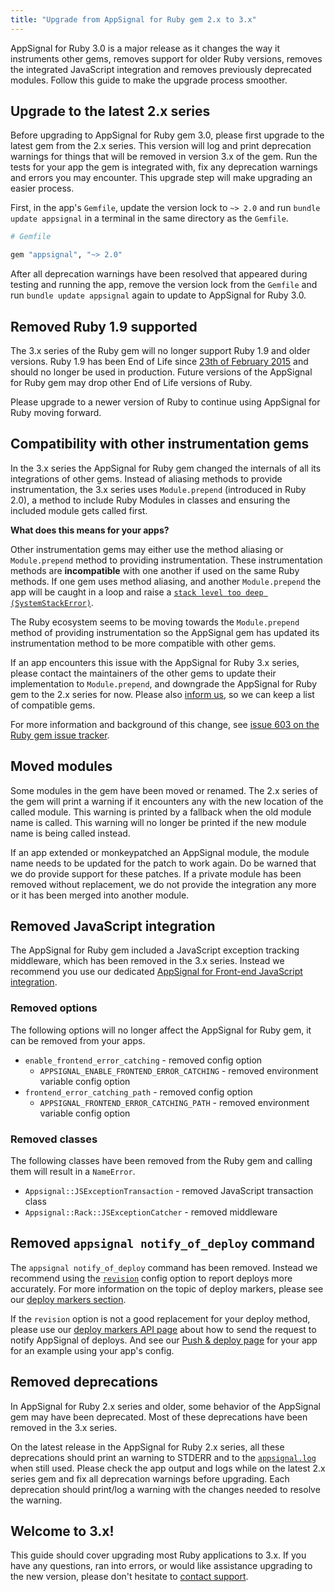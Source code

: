 ```yaml
---
title: "Upgrade from AppSignal for Ruby gem 2.x to 3.x"
---
```


AppSignal for Ruby 3.0 is a major release as it changes the way it instruments other gems, removes support for older Ruby versions, removes the integrated JavaScript integration and removes previously deprecated modules. Follow this guide to make the upgrade process smoother.

## Upgrade to the latest 2.x series

Before upgrading to AppSignal for Ruby gem 3.0, please first upgrade to the latest gem from the 2.x series. This version will log and print deprecation warnings for things that will be removed in version 3.x of the gem. Run the tests for your app the gem is integrated with, fix any deprecation warnings and errors you may encounter. This upgrade step will make upgrading an easier process.

First, in the app's `Gemfile`, update the version lock to `~> 2.0` and run `bundle update appsignal` in a terminal in the same directory as the `Gemfile`.

```ruby
# Gemfile

gem "appsignal", "~> 2.0"
```

After all deprecation warnings have been resolved that appeared during testing and running the app, remove the version lock from the `Gemfile` and run `bundle update appsignal` again to update to AppSignal for Ruby 3.0.

## Removed Ruby 1.9 supported

The 3.x series of the Ruby gem will no longer support Ruby 1.9 and older versions. Ruby 1.9 has been End of Life since [23th of February 2015](https://www.ruby-lang.org/en/news/2015/02/23/support-for-ruby-1-9-3-has-ended/) and should no longer be used in production. Future versions of the AppSignal for Ruby gem may drop other End of Life versions of Ruby.

Please upgrade to a newer version of Ruby to continue using AppSignal for Ruby moving forward.

## Compatibility with other instrumentation gems

In the 3.x series the AppSignal for Ruby gem changed the internals of all its integrations of other gems. Instead of aliasing methods to provide instrumentation, the 3.x series uses `Module.prepend` (introduced in Ruby 2.0), a method to include Ruby Modules in classes and ensuring the included module gets called first.

__What does this means for your apps?__

Other instrumentation gems may either use the method aliasing or `Module.prepend` method to providing instrumentation. These instrumentation methods are __incompatible__ with one another if used on the same Ruby methods. If one gem uses method aliasing, and another `Module.prepend` the app will be caught in a loop and raise a [`stack level too deep (SystemStackError)`][module prepend issue].

The Ruby ecosystem seems to be moving towards the `Module.prepend` method of providing instrumentation so the AppSignal gem has updated its instrumentation method to be more compatible with other gems.

If an app encounters this issue with the AppSignal for Ruby 3.x series, please contact the maintainers of the other gems to update their implementation to `Module.prepend`, and downgrade the AppSignal for Ruby gem to the 2.x series for now. Please also [inform us][contact], so we can keep a list of compatible gems.

For more information and background of this change, see [issue 603 on the Ruby gem issue tracker][module prepend issue].

## Moved modules

Some modules in the gem have been moved or renamed. The 2.x series of the gem will print a warning if it encounters any with the new location of the called module. This warning is printed by a fallback when the old module name is called. This warning will no longer be printed if the new module name is being called instead.

If an app extended or monkeypatched an AppSignal module, the module name needs to be updated for the patch to work again. Do be warned that we do provide support for these patches. If a private module has been removed without replacement, we do not provide the integration any more or it has been merged into another module.

## Removed JavaScript integration

The AppSignal for Ruby gem included a JavaScript exception tracking middleware, which has been removed in the 3.x series. Instead we recommend you use our dedicated [AppSignal for Front-end JavaScript integration](/front-end/).

### Removed options

The following options will no longer affect the AppSignal for Ruby gem, it can be removed from your apps.

- `enable_frontend_error_catching` - removed config option
  - `APPSIGNAL_ENABLE_FRONTEND_ERROR_CATCHING` - removed environment variable config option
- `frontend_error_catching_path` - removed config option
  - `APPSIGNAL_FRONTEND_ERROR_CATCHING_PATH` - removed environment variable config option

### Removed classes

The following classes have been removed from the Ruby gem and calling them will result in a `NameError`.

- `Appsignal::JSExceptionTransaction` - removed JavaScript transaction class
- `Appsignal::Rack::JSExceptionCatcher` - removed middleware

## Removed `appsignal notify_of_deploy` command

The `appsignal notify_of_deploy` command has been removed. Instead we recommend using the [`revision`](/ruby/configuration/options.html#option-revision) config option to report deploys more accurately. For more information on the topic of deploy markers, please see our [deploy markers section](/application/markers/deploy-markers.html).

If the `revision` option is not a good replacement for your deploy method, please use our [deploy markers API page](/api/markers.html) about how to send the request to notify AppSignal of deploys. And see our [Push & deploy page](https://appsignal.com/redirect-to/app?to=info) for your app for an example using your app's config.

## Removed deprecations

In AppSignal for Ruby 2.x series and older, some behavior of the AppSignal gem may have been deprecated. Most of these deprecations have been removed in the 3.x series.

On the latest release in the AppSignal for Ruby 2.x series, all these deprecations should print an warning to STDERR and to the [`appsignal.log`](/support/debugging.html#log-location) when still used. Please check the app output and logs while on the latest 2.x series gem and fix all deprecation warnings before upgrading. Each deprecation should print/log a warning with the changes needed to resolve the warning.

## Welcome to 3.x!

This guide should cover upgrading most Ruby applications to 3.x. If you have any questions, ran into errors, or would like assistance upgrading to the new version, please don't hesitate to [contact support][contact].

[contact]: mailto:support@appsignal.com
[module prepend issue]: https://github.com/appsignal/appsignal-ruby/issues/603
